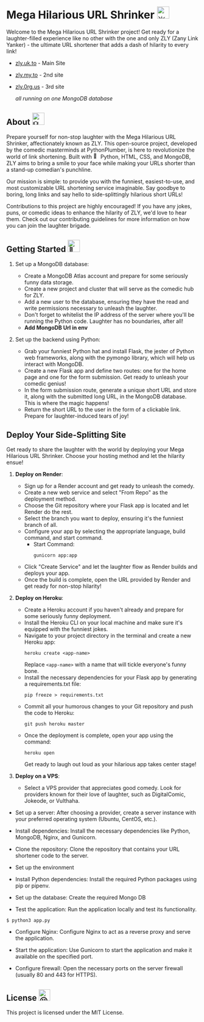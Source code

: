 # Mega Hilarious URL Shrinker <img src="https://fonts.gstatic.com/s/e/notoemoji/latest/1f4a5/512.gif" alt="💥" width="32" height="32">

Welcome to the Mega Hilarious URL Shrinker project! Get ready for a laughter-filled experience like no other with the one and only ZLY (Zany Link Yanker) - the ultimate URL shortener that adds a dash of hilarity to every link!

- [zly.uk.to](zly.uk.to)  - Main Site
- [zly.my.to](zly.my.to)  - 2nd site
- [zly.0rg.us](zly0rg.us) - 3rd site
  
  _all running on one MongoDB database_

## About <img src="https://fonts.gstatic.com/s/e/notoemoji/latest/1f4a1/512.gif" alt="💡" width="32" height="32">

Prepare yourself for non-stop laughter with the Mega Hilarious URL Shrinker, affectionately known as ZLY. This open-source project, developed by the comedic masterminds at PythonPlumber, is here to revolutionize the world of link shortening. Built with <img src="https://fonts.gstatic.com/s/e/notoemoji/latest/1f40d/512.gif" alt="🐍" width="15" height="15"> Python, HTML, CSS, and MongoDB, ZLY aims to bring a smile to your face while making your URLs shorter than a stand-up comedian's punchline.

Our mission is simple: to provide you with the funniest, easiest-to-use, and most customizable URL shortening service imaginable. Say goodbye to boring, long links and say hello to side-splittingly hilarious short URLs!

Contributions to this project are highly encouraged! If you have any jokes, puns, or comedic ideas to enhance the hilarity of ZLY, we'd love to hear them. Check out our contributing guidelines for more information on how you can join the laughter brigade.

## Getting Started <img src="https://fonts.gstatic.com/s/e/notoemoji/latest/1f31f/512.gif" alt="🌟" width="32" height="32">

1. Set up a MongoDB database:
   - Create a MongoDB Atlas account and prepare for some seriously funny data storage.
   - Create a new project and cluster that will serve as the comedic hub for ZLY.
   - Add a new user to the database, ensuring they have the read and write permissions necessary to unleash the laughter.
   - Don't forget to whitelist the IP address of the server where you'll be running the Python code. Laughter has no boundaries, after all!
   - **Add MongoDB Url in env**

2. Set up the backend using Python:
   - Grab your funniest Python hat and install Flask, the jester of Python web frameworks, along with the pymongo library, which will help us interact with MongoDB.
   - Create a new Flask app and define two routes: one for the home page and one for the form submission. Get ready to unleash your comedic genius!
   - In the form submission route, generate a unique short URL and store it, along with the submitted long URL, in the MongoDB database. This is where the magic happens!
   - Return the short URL to the user in the form of a clickable link. Prepare for laughter-induced tears of joy!

## Deploy Your Side-Splitting Site

Get ready to share the laughter with the world by deploying your Mega Hilarious URL Shrinker. Choose your hosting method and let the hilarity ensue!

1. **Deploy on Render**:
   - Sign up for a Render account and get ready to unleash the comedy.
   - Create a new web service and select "From Repo" as the deployment method.
   - Choose the Git repository where your Flask app is located and let Render do the rest.
   - Select the branch you want to deploy, ensuring it's the funniest branch of all.
   - Configure your app by selecting the appropriate language, build command, and start command.
     - Start Command:
       ```
       gunicorn app:app
       ```
   - Click "Create Service" and let the laughter flow as Render builds and deploys your app.
   - Once the build is complete, open the URL provided by Render and get ready for non-stop hilarity!

2. **Deploy on Heroku**:
   - Create a Heroku account if you haven't already and prepare for some seriously funny deployment.
   - Install the Heroku CLI on your local machine and make sure it's equipped with the funniest jokes.
   - Navigate to your project directory in the terminal and create a new Heroku app:
     ```
     heroku create <app-name>
     ```
     Replace `<app-name>` with a name that will tickle everyone's funny bone.
   - Install the necessary dependencies for your Flask app by generating a requirements.txt file:
     ```
     pip freeze > requirements.txt
     ```
   - Commit all your humorous changes to your Git repository and push the code to Heroku:
     ```
     git push heroku master
     ```
   - Once the deployment is complete, open your app using the command:
     ```
     heroku open
     ```
     Get ready to laugh out loud as your hilarious app takes center stage!

3. **Deploy on a VPS**:
   - Select a VPS provider that appreciates good comedy. Look for providers known for their love of laughter, such as DigitalComic, Jokeode, or Vulthaha.

 -  Set up a server: After choosing a provider, create a server instance with your preferred operating system (Ubuntu, CentOS, etc.).

 -  Install dependencies: Install the necessary dependencies like Python, MongoDB, Nginx, and Gunicorn.

 -  Clone the repository: Clone the repository that contains your URL shortener code to the server.

 -  Set up the environment

 -  Install Python dependencies: Install the required Python packages using pip or pipenv.

 -  Set up the database: Create the required Mongo DB

 -  Test the application: Run the application locally and test its functionality.
```
$ python3 app.py
```
 -  Configure Nginx: Configure Nginx to act as a reverse proxy and serve the application.

 -  Start the application: Use Gunicorn to start the application and make it available on the specified port.

 -  Configure firewall: Open the necessary ports on the server firewall (usually 80 and 443 for HTTPS).
   

## License <img src="https://fonts.gstatic.com/s/e/notoemoji/latest/1f600/512.gif" alt="😀" width="30" height="30">

This project is licensed under the MIT License.
